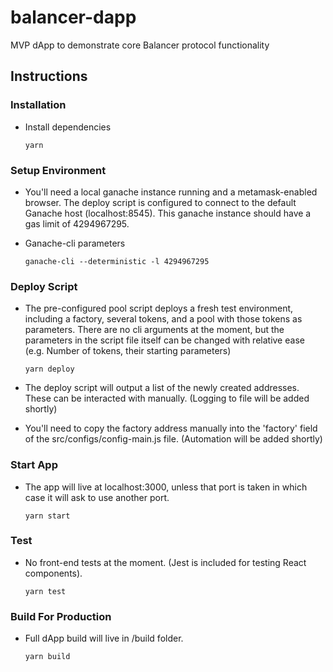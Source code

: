 # balancer-dapp
MVP dApp to demonstrate core Balancer protocol functionality

## Instructions

### Installation
- Install dependencies
    ```
    yarn
    ```
    
### Setup Environment
- You'll need a local ganache instance running and a metamask-enabled browser. The deploy script is configured to connect to the default Ganache host (localhost:8545). This ganache instance should have a gas limit of 4294967295.

- Ganache-cli parameters
  ```
  ganache-cli --deterministic -l 4294967295
  ```

### Deploy Script
- The pre-configured pool script deploys a fresh test environment, including a factory, several tokens, and a pool with those tokens as parameters. There are no cli arguments at the moment, but the parameters in the script file itself can be changed with relative ease (e.g. Number of tokens, their starting parameters)
    ```
    yarn deploy
    ```
   
- The deploy script will output a list of the newly created addresses. These can be interacted with manually. (Logging to file will be added shortly)

- You'll need to copy the factory address manually into the 'factory' field of the src/configs/config-main.js file. (Automation will be added shortly)

### Start App
- The app will live at localhost:3000, unless that port is taken in which case it will ask to use another port.
    ```
    yarn start
    ```

### Test
- No front-end tests at the moment. (Jest is included for testing React components).
    ```
    yarn test
    ```
    
### Build For Production
- Full dApp build will live in /build folder.
    ```
    yarn build
    ```
